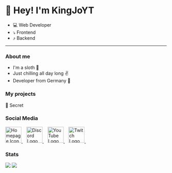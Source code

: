 # 👋 Hey! I'm KingJoYT
- 💻 Web Developer
- ⤵ Frontend
- ⤴ Backend

---
### About me
- I'm a sloth 🦥
- Just chilling all day long ✌
- Developer from Germany 📌

<h3> My projects </h3>
<p>🤫 Secret</p>

<h3> Social Media </h3>
<p>
    <a href="https://kingjo.ml/">
        <img src="https://cdn-icons-png.flaticon.com/512/841/841364.png" alt="Homepage Icon" style="width: 50px; height: 50px;">
    </a>&nbsp;&nbsp;
    <a href="https://discord.com/users/436555443641384961">
        <img src="https://discord.com/assets/3437c10597c1526c3dbd98c737c2bcae.svg" alt="Discord Logo" style="width: 50px; height: 50px;">
    </a>&nbsp;&nbsp;
    <a href="https://www.youtube.com/channel/UCLNtpHjXuNtIrVjLOM3VgLQ">
        <img src="https://cdn-icons-png.flaticon.com/512/1384/1384060.png" alt="YouTube Logo" style="width: 50px; height: 50px;">
    </a>&nbsp;&nbsp;
    <a href="https://www.twitch.tv/kingjo_yt">
        <img src="https://cdn-icons-png.flaticon.com/512/2111/2111668.png" alt="Twitch Logo" style="width: 50px; height: 50px;">
    </a>&nbsp;&nbsp;
</p>

<h3> Stats </h3>
<img src="https://github-readme-stats.vercel.app/api?username=KingJoYT&hide=contribs,prs&show_icons=true&hide_border=true&title_color=000">
<img src="https://github-readme-stats.vercel.app/api/top-langs/?username=KingJoYT&layout=compact&hide_border=true">